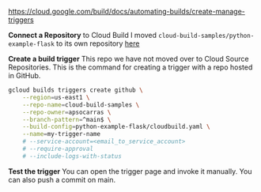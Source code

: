 https://cloud.google.com/build/docs/automating-builds/create-manage-triggers


**Connect a Repository** to Cloud Build
I moved `cloud-build-samples/python-example-flask` to its own repository [here](https://github.com/apsocarras/cloud-build-python-example) 

**Create a build trigger** 
This repo we have not moved over to Cloud Source Repositories. This is the command for creating a trigger with a repo hosted in GitHub. 

```bash
gcloud builds triggers create github \
    --region=us-east1 \
    --repo-name=cloud-build-samples \
    --repo-owner=apsocarras \
    --branch-pattern=^main$ \
    --build-config=python-example-flask/cloudbuild.yaml \
    --name=my-trigger-name
    # --service-account=<email_to_service_account>
    # --require-approval 
    # --include-logs-with-status
```

**Test the trigger**
You can open the trigger page and invoke it manually. 
You can also push a commit on main. 
